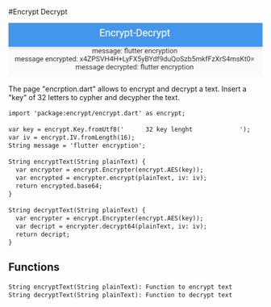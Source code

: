 #Encrypt Decrypt

![Image1 of App](example1.png)

The page "encrption.dart" allows to encrypt and decrypt a text. Insert a "key" of 32 letters to cypher and decypher the text. 

    import 'package:encrypt/encrypt.dart' as encrypt;

    var key = encrypt.Key.fromUtf8('      32 key lenght             ');
    var iv = encrypt.IV.fromLength(16);
    String message = 'flutter encryption';

    String encryptText(String plainText) {
      var encrypter = encrypt.Encrypter(encrypt.AES(key));
      var encrypted = encrypter.encrypt(plainText, iv: iv);
      return encrypted.base64;
    }

    String decryptText(String plainText) {
      var encrypter = encrypt.Encrypter(encrypt.AES(key));
      var decript = encrypter.decrypt64(plainText, iv: iv);
      return decript;
    }

    
## Functions

    String encryptText(String plainText): Function to encrypt text
    String decryptText(String plainText): Function to decrypt text

